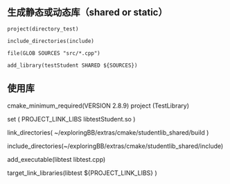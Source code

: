 ## 生成静态或动态库（shared or static）
```
project(directory_test)

include_directories(include)

file(GLOB SOURCES "src/*.cpp")

add_library(testStudent SHARED ${SOURCES})
```
## 使用库
cmake_minimum_required(VERSION 2.8.9)
project (TestLibrary)

set ( PROJECT_LINK_LIBS libtestStudent.so )

link_directories( ~/exploringBB/extras/cmake/studentlib_shared/build )

include_directories(~/exploringBB/extras/cmake/studentlib_shared/include)

add_executable(libtest libtest.cpp)

target_link_libraries(libtest ${PROJECT_LINK_LIBS} )